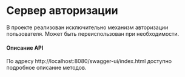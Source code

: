 # Сервер авторизации

В проекте реализован исключительно механизм авторизации пользователя. Может быть переиспользован при необходимости.


#### Описание API

По адресу http://localhost:8080/swagger-ui/index.html доступно подробное описание методов.
